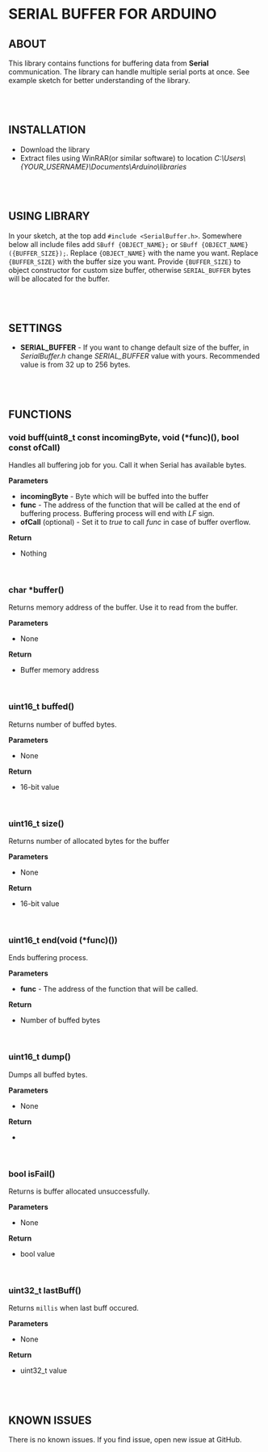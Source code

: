 # SERIAL BUFFER FOR ARDUINO

## ABOUT

This library contains functions for buffering data from <b>Serial</b> communication. The library can handle multiple serial ports at once. See example sketch for better understanding of the library.

<br/><br/>

## INSTALLATION

<ul>
  <li>Download the library</li>
  <li>Extract files using WinRAR(or similar software) to location <i>C:\Users\{YOUR_USERNAME}\Documents\Arduino\libraries</i></li>
</ul>

<br/><br/>

## USING LIBRARY

In your sketch, at the top add `#include <SerialBuffer.h>`. Somewhere below all include files add `SBuff {OBJECT_NAME};` or `SBuff {OBJECT_NAME}({BUFFER_SIZE});`.
Replace `{OBJECT_NAME}` with the name you want. Replace `{BUFFER_SIZE}` with the buffer size you want.
Provide `{BUFFER_SIZE}` to object constructor for custom size buffer, otherwise `SERIAL_BUFFER` bytes will be allocated for the buffer.

<br/><br/>

## SETTINGS

<ul>
  <li><b>SERIAL_BUFFER</b> - If you want to change default size of the buffer, in <i>SerialBuffer.h</i> change <i>SERIAL_BUFFER</i> value with yours. Recommended value is from 32 up to 256 bytes.</li>
</ul>

<br/><br/>

## FUNCTIONS

### void buff(uint8_t const incomingByte, void (*func)(), bool const ofCall)

Handles all buffering job for you. Call it when Serial has available bytes.

<b>Parameters</b>
<ul>
  <li><b>incomingByte</b> - Byte which will be buffed into the buffer</li>
  <li><b>func</b> - The address of the function that will be called at the end of buffering process. Buffering process will end with <i>LF</i> sign.</li>
  <li><b>ofCall</b> (optional) - Set it to <i>true</i> to call <i>func</i> in case of buffer overflow.</li>
</ul>

<b>Return</b>
<ul>
  <li>Nothing</li>
</ul>

<br/>

### char *buffer()

Returns memory address of the buffer. Use it to read from the buffer.

<b>Parameters</b>
<ul>
  <li>None</li>
</ul>

<b>Return</b>
<ul>
  <li>Buffer memory address</li>
</ul>

<br/>

### uint16_t buffed()

Returns number of buffed bytes. 

<b>Parameters</b>
<ul>
  <li>None</li>
</ul>

<b>Return</b>
<ul>
  <li>16-bit value</li>
</ul>

<br/>

### uint16_t size()

Returns number of allocated bytes for the buffer

<b>Parameters</b>
<ul>
  <li>None</li>
</ul>

<b>Return</b>
<ul>
  <li>16-bit value</li>
</ul>

<br/>

### uint16_t end(void (*func)())

Ends buffering process.

<b>Parameters</b>
<ul>
  <li><b>func</b> - The address of the function that will be called.</li>
</ul>

<b>Return</b>
<ul>
  <li>Number of buffed bytes</li>
</ul>

<br/>

### uint16_t dump()

Dumps all buffed bytes.

<b>Parameters</b>
<ul>
  <li>None</li>
</ul>

<b>Return</b>
<ul>
  <li><Number of dumped bytes/li>
</ul>

<br/>

### bool isFail()

Returns is buffer allocated unsuccessfully.

<b>Parameters</b>
<ul>
  <li>None</li>
</ul>

<b>Return</b>
<ul>
  <li>bool value</li>
</ul>

<br/>

### uint32_t lastBuff()

Returns `millis` when last buff occured.

<b>Parameters</b>
<ul>
  <li>None</li>
</ul>

<b>Return</b>
<ul>
  <li>uint32_t value</li>
</ul>

<br/><br/>

## KNOWN ISSUES

There is no known issues. If you find issue, open new issue at GitHub.



